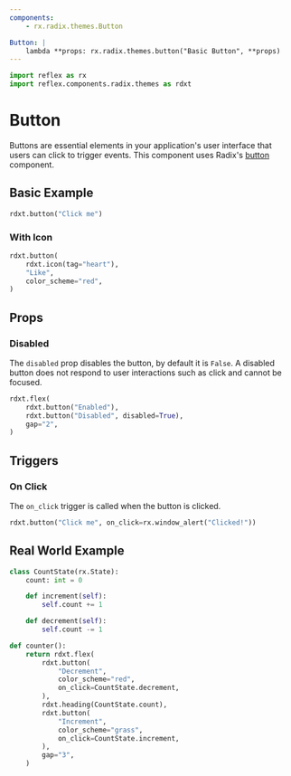```yaml
---
components:
    - rx.radix.themes.Button

Button: |
    lambda **props: rx.radix.themes.button("Basic Button", **props)
---
```



```python exec
import reflex as rx
import reflex.components.radix.themes as rdxt
```

 
# Button

Buttons are essential elements in your application's user interface that users can click to trigger events. This component uses Radix's [button](https://radix-ui.com/primitives/docs/components/button) component. 

## Basic Example

```python demo
rdxt.button("Click me")
```

### With Icon

```python demo
rdxt.button(
    rdxt.icon(tag="heart"),
    "Like",
    color_scheme="red",
)
```

## Props

### Disabled

The `disabled` prop disables the button, by default it is `False`.  A disabled button does not respond to user interactions such as click and cannot be focused.

```python demo
rdxt.flex(
    rdxt.button("Enabled"),
    rdxt.button("Disabled", disabled=True),
    gap="2",
)
```

## Triggers

### On Click

The `on_click` trigger is called when the button is clicked.

```python demo
rdxt.button("Click me", on_click=rx.window_alert("Clicked!"))
```

## Real World Example

```python demo exec
class CountState(rx.State):
    count: int = 0

    def increment(self):
        self.count += 1

    def decrement(self):
        self.count -= 1

def counter():
    return rdxt.flex(
        rdxt.button(
            "Decrement",
            color_scheme="red",
            on_click=CountState.decrement,
        ),
        rdxt.heading(CountState.count),
        rdxt.button(
            "Increment",
            color_scheme="grass",
            on_click=CountState.increment,
        ),
        gap="3",
    )
```